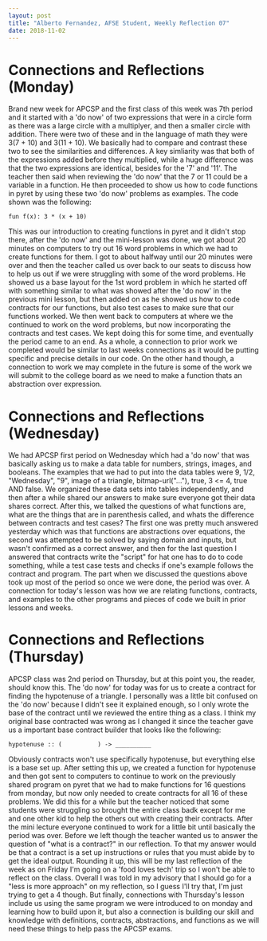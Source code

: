 ```yaml
---
layout: post
title: "Alberto Fernandez, AFSE Student, Weekly Reflection 07"
date: 2018-11-02
---
```


# Connections and Reflections (Monday)

Brand new week for APCSP and the first class of this week was 7th period and it started with a 'do now' of two expressions that were in a circle form as there was a large circle with a multiplyer, and then a smaller circle with addition. There were two of these and in the language of math they were 3(7 + 10) and 3(11 + 10). We basically had to compare and contrast these two to see the similarities and differences. A key simliarity was that both of the expressions added before they multiplied, while a huge difference was that the two expressions are identical, besides for the '7' and '11'. The teacher then said when reviewing the 'do now' that the 7 or 11 could be a variable in a function. He then proceeded to show us how to code functions in pyret by using these two 'do now' problems as examples. The code shown was the following:
```
fun f(x): 3 * (x + 10)
```
This was our introduction to creating functions in pyret and it didn't stop there, after the 'do now' and the mini-lesson was done, we got about 20 minutes on computers to try out 16 word problems in which we had to create functions for them. I got to about halfway until our 20 minutes were over and then the teacher called us over back to our seats to discuss how to help us out if we were struggling with some of the word problems. He showed us a base layout for the 1st word problem in which he started off with something similar to what was showed after the 'do now' in the previous mini lesson, but then added on as he showed us how to code contracts for our functions, but also test cases to make sure that our functions worked. We then went back to computers at where we the continued to work on the word problems, but now incorporating the contracts and test cases. We kept doing this for some time, and eventually the period came to an end. As a whole, a connection to prior work we completed would be similar to last weeks connections as it would be putting specific and precise details in our code. On the other hand though, a connection to work we may complete in the future is some of the work we will submit to the college board as we need to make a function thats an abstraction over expression.

# Connections and Reflections (Wednesday)

We had APCSP first period on Wednesday which had a 'do now' that was basically asking us to make a data table for numbers, strings, images, and booleans. The examples that we had to put into the data tables were 9, 1/2, "Wednesday", "9", image of a triangle, bitmap-url("..."), true, 3 <= 4, true AND false. We organized these data sets into tables independently, and then after a while shared our answers to make sure everyone got their data shares correct. After this, we talked the questions of what functions are, what are the things that are in parenthesis called, and whats the difference between contracts and test cases? The first one was pretty much answered yesterday which was that functions are abstractions over equations, the second was attempted to be solved by saying domain and inputs, but wasn't confirmed as a correct answer, and then for the last question I answered that contracts write the "script" for hat one has to do to code something, while a test case tests and checks if one's example follows the contract and program. The part when we discussed the questions above took up most of the period so once we were done, the period was over. A connection for today's lesson was how we are relating functions, contracts, and examples to the other programs and pieces of code we built in prior lessons and weeks.

# Connections and Reflections (Thursday)

APCSP class was 2nd period on Thursday, but at this point you, the reader, should know this. The 'do now' for today was for us to create a contract for finding the hypotenuse of a triangle. I personally was a little bit confused on the 'do now' because I didn't see it explained enough, so I only wrote the base of the contract until we reviewed the entire thing as a class. I think my original base contracted was wrong as I changed it since the teacher gave us a important base contract builder that looks like the following:
```
hypotenuse :: (          ) -> __________
```
Obviously contracts won't use specifically hypotenuse, but everything else is a base set up. After setting this up, we created a function for hypotenuse and then got sent to computers to continue to work on the previously shared program on pyret that we had to make functions for 16 questions from monday, but now only needed to create contracts for all 16 of these problems. We did this for a while but the teacher noticed that some students were struggling so brought the entire class badk except for me and one other kid to help the others out with creating their contracts. After the mini lecture everyone continued to work for a little bit until basically the period was over. Before we left though the teacher wanted us to answer the question of "what is a contract?" in our reflection. To that my answer would be that a contract is a set up instructions or rules that you must abide by to get the ideal output. Rounding it up, this will be my last reflection of the week as on Friday I'm going on a 'food loves tech' trip so I won't be able to reflect on the class. Overall I was told in my advisory that I should go for a "less is more approach" on my reflection, so I guess I'll try that, I'm just trying to get a 4 though. But finally, connections with Thursday's lesson include us using the same program we were introduced to on monday and learning how to build upon it, but also a connection is building our skill and knowledge with definitions, contracts, abstractions, and functions as we will need these things to help pass the APCSP exams. 
